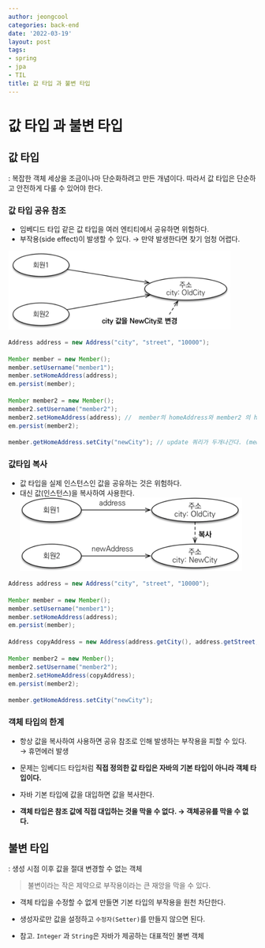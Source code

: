 ```yaml
---
author: jeongcool
categories: back-end
date: '2022-03-19'
layout: post
tags:
- spring
- jpa
- TIL
title: 값 타입 과 불변 타입
---
```


# 값 타입 과 불변 타입
## 값 타입
: 복잡한 객체 세상을 조금이나마 단순화하려고 만든 개념이다. 따라서 값 타입은 단순하고 안전하게 다룰 수 있어야 한다.

### 값 타입 공유 참조
- 임베디드 타입 같은 값 타입을 여러 엔티티에서 공유하면 위험하다.
- 부작용(side effect)이 발생할 수 있다. &rarr; 만약 발생한다면 찾기 엄청 어렵다.  
<img width=450px src="/assets/images/posts/back-end/value-type-side-effect.png">

```java
Address address = new Address("city", "street", "10000");

Member member = new Member();
member.setUsername("member1");  
member.setHomeAddress(address);  
em.persist(member);

Member member2 = new Member();
member2.setUsername("member2");
member2.setHomeAddress(address); //  member의 homeAddress와 member2 의 homeAddress는 서로 같다 
em.persist(member2);

member.getHomeAddress.setCity("newCity"); // update 쿼리가 두개나간다. (member1과, member2에 대한 update쿼라)

```

### 값타입 복사
- 값 타입을 실제 인스턴스인 값을 공유하는 것은 위험하다.
- 대신 값(인스턴스)을 복사하여 사용한다.  
  <img width=450px src="/assets/images/posts/back-end/value-type-copy.png">

```java
Address address = new Address("city", "street", "10000");

Member member = new Member();
member.setUsername("member1");  
member.setHomeAddress(address);  
em.persist(member);

Address copyAddress = new Address(address.getCity(), address.getStreet, address.getZipcode());

Member member2 = new Member();
member2.setUsername("member2");
member2.setHomeAddress(copyAddress); 
em.persist(member2);

member.getHomeAddress.setCity("newCity"); 

```

### 객체 타입의 한계
- 항상 값을 복사하여 사용하면 공유 참조로 인해 발생하는 부작용을 피할 수 있다.  
  &rarr; 휴먼에러 발생

- 문제는 임베디드 타입처럼 **직접 정의한 값 타입은 자바의 기본 타입이 아니라 객체 타입이다.**
- 자바 기본 타입에 값을 대입하면 값을 복사한다.
- **객체 타입은 참조 값에 직접 대입하는 것을 막을 수 없다. &rarr; 객체공유를 막을 수 없다.**

## 불변 타입
: 생성 시점 이후 값을 절대 변경할 수 없는 객체
> 불변이라는 작은 제약으로 부작용이라는 큰 재앙을 막을 수 있다.

- 객체 타입을 수정할 수 없게 만들면 기본 타입의 부작용을 원천 차단한다.
  
- 생성자로만 값을 설정하고 `수정자(Setter)`를 만들지 않으면 된다.
- 참고. `Integer` 과 `String`은 자바가 제공하는 대표적인 불변 객체